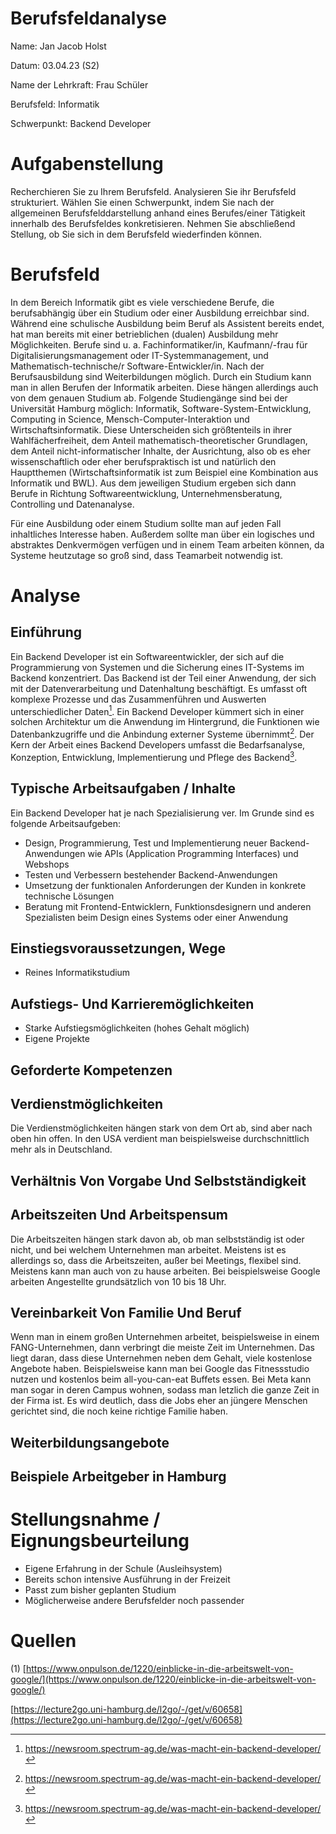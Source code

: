 # Berufsfeldanalyse

Name: Jan Jacob Holst

Datum: 03.04.23 (S2)

Name der Lehrkraft: Frau Schüler

Berufsfeld: Informatik

Schwerpunkt: Backend Developer

# Aufgabenstellung

Recherchieren Sie zu Ihrem Berufsfeld. Analysieren Sie ihr Berufsfeld strukturiert. Wählen Sie einen Schwerpunkt, indem Sie nach der allgemeinen Berufsfelddarstellung anhand eines Berufes/einer Tätigkeit innerhalb des Berufsfeldes konkretisieren. Nehmen Sie abschließend Stellung, ob Sie sich in dem Berufsfeld wiederfinden können.

# Berufsfeld

In dem Bereich Informatik gibt es viele verschiedene Berufe, die berufsabhängig über ein Studium oder einer Ausbildung erreichbar sind. Während eine schulische Ausbildung beim Beruf als Assistent bereits endet, hat man bereits mit einer betrieblichen (dualen) Ausbildung mehr Möglichkeiten. Berufe sind u. a. Fachinformatiker/in, Kaufmann/-frau für Digitalisierungsmanagement oder IT-Systemmanagement, und Mathematisch-technische/r Software-Entwickler/in. Nach der Berufsausbildung sind Weiterbildungen möglich. Durch ein Studium kann man in allen Berufen der Informatik arbeiten. Diese hängen allerdings auch von dem genauen Studium ab. Folgende Studiengänge sind bei der Universität Hamburg möglich: Informatik, Software-System-Entwicklung, Computing in Science, Mensch-Computer-Interaktion und Wirtschaftsinformatik. Diese Unterscheiden sich größtenteils in ihrer Wahlfächerfreiheit, dem Anteil mathematisch-theoretischer Grundlagen, dem Anteil nicht-informatischer Inhalte, der Ausrichtung, also ob es eher wissenschaftlich oder eher berufspraktisch ist und natürlich den Hauptthemen (Wirtschaftsinformatik ist zum Beispiel eine Kombination aus Informatik und BWL). Aus dem jeweiligen Studium ergeben sich dann Berufe in Richtung Softwareentwicklung, Unternehmensberatung, Controlling und Datenanalyse.

Für eine Ausbildung oder einem Studium sollte man auf jeden Fall inhaltliches Interesse haben. Außerdem sollte man über ein logisches und abstraktes Denkvermögen verfügen und in einem Team arbeiten können, da Systeme heutzutage so groß sind, dass Teamarbeit notwendig ist. 

# Analyse

## Einführung

Ein Backend Developer ist ein Softwareentwickler, der sich auf die Programmierung von Systemen und die Sicherung eines IT-Systems im Backend konzentriert. Das Backend ist der Teil einer Anwendung, der sich mit der Datenverarbeitung und Datenhaltung beschäftigt. Es umfasst oft komplexe Prozesse und das Zusammenführen und Auswerten unterschiedlicher Daten[^1]. Ein Backend Developer kümmert sich in einer solchen Architektur um die Anwendung im Hintergrund, die Funktionen wie Datenbankzugriffe und die Anbindung externer Systeme übernimmt[^1]. Der Kern der Arbeit eines Backend Developers umfasst die Bedarfsanalyse, Konzeption, Entwicklung, Implementierung und Pflege des Backend[^2].

## Typische Arbeitsaufgaben / Inhalte

Ein Backend Developer hat je nach Spezialisierung ver. Im Grunde sind es folgende Arbeitsaufgeben:
- Design, Programmierung, Test und Implementierung neuer Backend-Anwendungen wie APIs (Application Programming Interfaces) und Webshops
- Testen und Verbessern bestehender Backend-Anwendungen
- Umsetzung der funktionalen Anforderungen der Kunden in konkrete technische Lösungen
- Beratung mit Frontend-Entwicklern, Funktionsdesignern und anderen Spezialisten beim Design eines Systems oder einer Anwendung

## Einstiegsvoraussetzungen, Wege

- Reines Informatikstudium

## Aufstiegs- Und Karrieremöglichkeiten

- Starke Aufstiegsmöglichkeiten (hohes Gehalt möglich)
- Eigene Projekte

## Geforderte Kompetenzen

## Verdienstmöglichkeiten

Die Verdienstmöglichkeiten hängen stark von dem Ort ab, sind aber nach oben hin offen. In den USA verdient man beispielsweise durchschnittlich mehr als in Deutschland.

## Verhältnis Von Vorgabe Und Selbstständigkeit

## Arbeitszeiten Und Arbeitspensum

Die Arbeitszeiten hängen stark davon ab, ob man selbstständig ist oder nicht, und bei welchem Unternehmen man arbeitet. Meistens ist es allerdings so, dass die Arbeitszeiten, außer bei Meetings, flexibel sind. Meistens kann man auch von zu hause arbeiten. Bei beispielsweise Google arbeiten Angestellte grundsätzlich von 10 bis 18 Uhr. 

## Vereinbarkeit Von Familie Und Beruf

Wenn man in einem großen Unternehmen arbeitet, beispielsweise in einem FANG-Unternehmen, dann verbringt die meiste Zeit im Unternehmen. Das liegt daran, dass diese Unternehmen neben dem Gehalt, viele kostenlose Angebote haben. Beispielsweise kann man bei Google das Fitnessstudio nutzen und kostenlos beim all-you-can-eat Buffets essen. Bei Meta kann man sogar in deren Campus wohnen, sodass man letzlich die ganze Zeit in der Firma ist. Es wird deutlich, dass die Jobs eher an jüngere Menschen gerichtet sind, die noch keine richtige Familie haben.

## Weiterbildungsangebote

## Beispiele Arbeitgeber in Hamburg

# Stellungsnahme / Eignungsbeurteilung

- Eigene Erfahrung in der Schule (Ausleihsystem)
- Bereits schon intensive Ausführung in der Freizeit
- Passt zum bisher geplanten Studium
- Möglicherweise andere Berufsfelder noch passender

# Quellen

(1) [https://www.onpulson.de/1220/einblicke-in-die-arbeitswelt-von-google/](https://www.onpulson.de/1220/einblicke-in-die-arbeitswelt-von-google/)

[https://lecture2go.uni-hamburg.de/l2go/-/get/v/60658](https://lecture2go.uni-hamburg.de/l2go/-/get/v/60658)

[^1]: https://newsroom.spectrum-ag.de/was-macht-ein-backend-developer/
[^2]: https://newsroom.spectrum-ag.de/was-macht-ein-backend-developer/